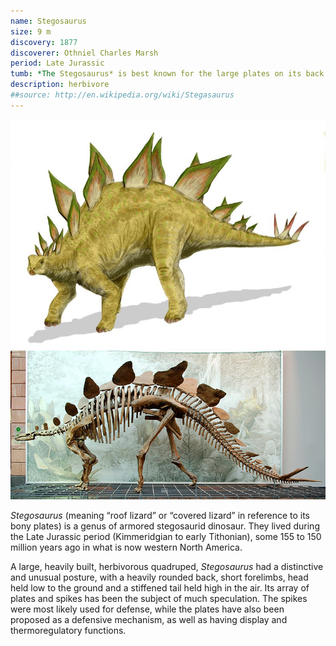 ```yaml
---
name: Stegosaurus
size: 9 m
discovery: 1877
discoverer: Othniel Charles Marsh
period: Late Jurassic
tumb: *The Stegosaurus* is best known for the large plates on its back and long spikes on its tail
description: herbivore
##source: http://en.wikipedia.org/wiki/Stegasaurus
---
```


![Stegosaurus](img/stegosaurus.jpg)
![Stegosaurus](img/stegosaurus-skeleton.jpg)


*Stegosaurus* (meaning “roof lizard” or “covered lizard” in reference to its bony plates) is a genus of armored stegosaurid dinosaur. They lived during the Late Jurassic period (Kimmeridgian to early Tithonian), some 155 to 150 million years ago in what is now western North America.

A large, heavily built, herbivorous quadruped, *Stegosaurus* had a distinctive and unusual posture, with a heavily rounded back, short forelimbs, head held low to the ground and a stiffened tail held high in the air. Its array of plates and spikes has been the subject of much speculation. The spikes were most likely used for defense, while the plates have also been proposed as a defensive mechanism, as well as having display and thermoregulatory functions.
